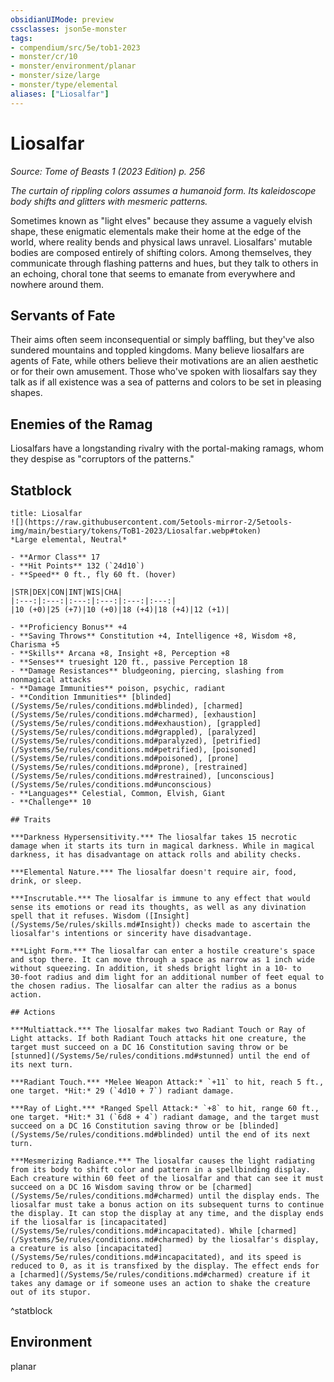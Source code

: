 ```yaml
---
obsidianUIMode: preview
cssclasses: json5e-monster
tags:
- compendium/src/5e/tob1-2023
- monster/cr/10
- monster/environment/planar
- monster/size/large
- monster/type/elemental
aliases: ["Liosalfar"]
---
```

# Liosalfar
*Source: Tome of Beasts 1 (2023 Edition) p. 256*  

*The curtain of rippling colors assumes a humanoid form. Its kaleidoscope body shifts and glitters with mesmeric patterns.*

Sometimes known as "light elves" because they assume a vaguely elvish shape, these enigmatic elementals make their home at the edge of the world, where reality bends and physical laws unravel. Liosalfars' mutable bodies are composed entirely of shifting colors. Among themselves, they communicate through flashing patterns and hues, but they talk to others in an echoing, choral tone that seems to emanate from everywhere and nowhere around them.

## Servants of Fate

Their aims often seem inconsequential or simply baffling, but they've also sundered mountains and toppled kingdoms. Many believe liosalfars are agents of Fate, while others believe their motivations are an alien aesthetic or for their own amusement. Those who've spoken with liosalfars say they talk as if all existence was a sea of patterns and colors to be set in pleasing shapes.

## Enemies of the Ramag

Liosalfars have a longstanding rivalry with the portal-making ramags, whom they despise as "corruptors of the patterns."

## Statblock

```ad-statblock
title: Liosalfar
![](https://raw.githubusercontent.com/5etools-mirror-2/5etools-img/main/bestiary/tokens/ToB1-2023/Liosalfar.webp#token)
*Large elemental, Neutral*

- **Armor Class** 17
- **Hit Points** 132 (`24d10`)
- **Speed** 0 ft., fly 60 ft. (hover)

|STR|DEX|CON|INT|WIS|CHA|
|:---:|:---:|:---:|:---:|:---:|:---:|
|10 (+0)|25 (+7)|10 (+0)|18 (+4)|18 (+4)|12 (+1)|

- **Proficiency Bonus** +4
- **Saving Throws** Constitution +4, Intelligence +8, Wisdom +8, Charisma +5
- **Skills** Arcana +8, Insight +8, Perception +8
- **Senses** truesight 120 ft., passive Perception 18
- **Damage Resistances** bludgeoning, piercing, slashing from nonmagical attacks
- **Damage Immunities** poison, psychic, radiant
- **Condition Immunities** [blinded](/Systems/5e/rules/conditions.md#blinded), [charmed](/Systems/5e/rules/conditions.md#charmed), [exhaustion](/Systems/5e/rules/conditions.md#exhaustion), [grappled](/Systems/5e/rules/conditions.md#grappled), [paralyzed](/Systems/5e/rules/conditions.md#paralyzed), [petrified](/Systems/5e/rules/conditions.md#petrified), [poisoned](/Systems/5e/rules/conditions.md#poisoned), [prone](/Systems/5e/rules/conditions.md#prone), [restrained](/Systems/5e/rules/conditions.md#restrained), [unconscious](/Systems/5e/rules/conditions.md#unconscious)
- **Languages** Celestial, Common, Elvish, Giant
- **Challenge** 10

## Traits

***Darkness Hypersensitivity.*** The liosalfar takes 15 necrotic damage when it starts its turn in magical darkness. While in magical darkness, it has disadvantage on attack rolls and ability checks.

***Elemental Nature.*** The liosalfar doesn't require air, food, drink, or sleep.

***Inscrutable.*** The liosalfar is immune to any effect that would sense its emotions or read its thoughts, as well as any divination spell that it refuses. Wisdom ([Insight](/Systems/5e/rules/skills.md#Insight)) checks made to ascertain the liosalfar's intentions or sincerity have disadvantage.

***Light Form.*** The liosalfar can enter a hostile creature's space and stop there. It can move through a space as narrow as 1 inch wide without squeezing. In addition, it sheds bright light in a 10- to 30‑foot radius and dim light for an additional number of feet equal to the chosen radius. The liosalfar can alter the radius as a bonus action.

## Actions

***Multiattack.*** The liosalfar makes two Radiant Touch or Ray of Light attacks. If both Radiant Touch attacks hit one creature, the target must succeed on a DC 16 Constitution saving throw or be [stunned](/Systems/5e/rules/conditions.md#stunned) until the end of its next turn.

***Radiant Touch.*** *Melee Weapon Attack:* `+11` to hit, reach 5 ft., one target. *Hit:* 29 (`4d10 + 7`) radiant damage.

***Ray of Light.*** *Ranged Spell Attack:* `+8` to hit, range 60 ft., one target. *Hit:* 31 (`6d8 + 4`) radiant damage, and the target must succeed on a DC 16 Constitution saving throw or be [blinded](/Systems/5e/rules/conditions.md#blinded) until the end of its next turn.

***Mesmerizing Radiance.*** The liosalfar causes the light radiating from its body to shift color and pattern in a spellbinding display. Each creature within 60 feet of the liosalfar and that can see it must succeed on a DC 16 Wisdom saving throw or be [charmed](/Systems/5e/rules/conditions.md#charmed) until the display ends. The liosalfar must take a bonus action on its subsequent turns to continue the display. It can stop the display at any time, and the display ends if the liosalfar is [incapacitated](/Systems/5e/rules/conditions.md#incapacitated). While [charmed](/Systems/5e/rules/conditions.md#charmed) by the liosalfar's display, a creature is also [incapacitated](/Systems/5e/rules/conditions.md#incapacitated), and its speed is reduced to 0, as it is transfixed by the display. The effect ends for a [charmed](/Systems/5e/rules/conditions.md#charmed) creature if it takes any damage or if someone uses an action to shake the creature out of its stupor.
```
^statblock

## Environment

planar